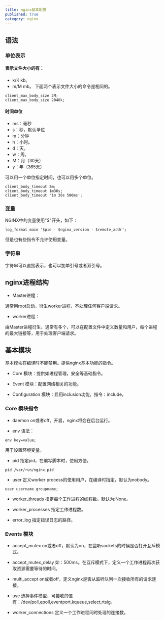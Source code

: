 ```yaml
---
title: nginx基本配置
published: true
category: nginx
---
```



## 语法

### 单位表示
#### 表示文件大小的有：
* k/K kb。
* m/M mb。
下面两个表示文件大小的命令是相同的。
```
client_max_body_size 2M;
client_max_body_size 2048k;
```

#### 时间单位
* ms：毫秒
* s：秒，默认单位
* m：分钟
* h：小时。
* d：天。
* w：周。
* M：月（30天）
* y：年（365天）

可以用一个单位指定时间，也可以用多个单位。
```
client_body_timeout 3m;
client_body_timeout 1m30s;
client_body_timeout '1m 30s 500ms';
```

### 变量
NGINX中的变量使用"$"开头，如下：
```
log_format main '$pid - $nginx_version - $remote_addr';
```
但是也有些指令不允许使用变量。

### 字符串
字符串可以直接表示，也可以加单引号或者双引号。

## nginx进程结构
* Master进程：

通常用root启动，衍生worker进程，不处理任何客户端请求。
* worker进程：

由Master进程衍生，通常有多个，可以在配置文件中定义数量和用户，每个进程的最大链接等，用于处理客户端请求。

## 基本模块
基本模块在编译时不能禁用。提供nginx基本功能的指令。
* Core 模块：提供如进程管理，安全等基础指令。

* Event 模块：配置网络相关的功能。

* Configuration 模块：启用inclusion功能，指令：include。

### Core 模块指令
* daemon on或者off。开启，nginx将会在后台运行。

* env 语法：
```
env key=value;
```
用于设置环境变量。

* pid 指定pid，在编写脚本时，使用方便。
```
pid /var/run/nginx.pid
```

* user 定义worker process的使用用户，在编译时指定，默认为nobody。

```
user username groupname;
```
* worker_threads 指定每个工作进程的线程数。默认为:None。

* worker_processes 指定工作进程数。

* error_log 指定错误日志的路径。

### Events 模块
* accept_mutex on或者off，默认为on，在监听sockets的时候是否打开互斥模式。

* accept_mutex_delay 如：500ms。在互斥模式下，定义一个工作进程再次获取资源需要等待的时间。

* multi_accept on或者off，定义nginx是否从监听队列一次接收所有的请求连接。

* use 选择事件模型，可接收的值有：/dev/poll,epoll,eventport,kqueue,select,rtsig。

* worker_connections 定义一个工作进程同时处理的连接数。
